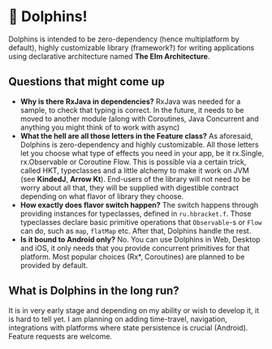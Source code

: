 # 🐬 Dolphins!
Dolphins is intended to be zero-dependency (hence multiplatform by default), highly customizable library (framework?)
for writing applications using declarative architecture named **The Elm Architecture**.

## Questions that might come up
- **Why is there RxJava in dependencies?**
RxJava was needed for a sample, to check that typing is correct. In the future, it needs to be moved to another module
(along with Coroutines, Java Concurrent and anything you might think of to work with async)
- **What the hell are all those letters in the Feature class?**
As aforesaid, Dolphins is zero-dependency and highly customizable. All those letters let you choose what type of effects you need in your app,
be it rx.Single, rx.Observable or Coroutine Flow. This is possible via a certain trick, called HKT, typeclasses and a little
alchemy to make it work on JVM (see **KindedJ**, **Arrow Kt**). End-users of the library will not need to be worry about all that, they will be supplied
with digestible contract depending on what flavor of library they choose.
- **How exactly does flavor switch happen?**
The switch happens through providing instances for typeclasses, defined in `ru.hbracket.f`. Those typeclasses declare basic
primitive operations that `Observable`-s or `Flow` can do, such as `map`, `flatMap` etc. After that, Dolphins handle the rest.
- **Is it bound to Android only?**
No. You can use Dolphins in Web, Desktop and iOS, it only needs that you provide concurrent primitives for that platform.
Most popular choices (Rx*, Coroutines) are planned to be provided by default.

## What is Dolphins in the long run?
It is in very early stage and depending on my ability or wish to develop it, it is hard to tell yet.
I am planning on adding time-travel, navigation, integrations with platforms where state persistence is crucial (Android).
Feature requests are welcome.
